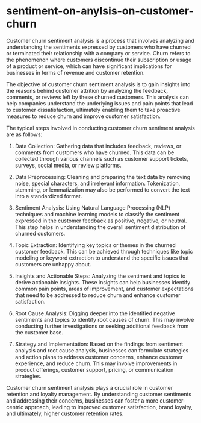 # sentiment-on-anylsis-on-customer-churn
Customer churn sentiment analysis is a process that involves analyzing and understanding the sentiments expressed by customers who have churned or terminated their relationship with a company or service. Churn refers to the phenomenon where customers discontinue their subscription or usage of a product or service, which can have significant implications for businesses in terms of revenue and customer retention.

The objective of customer churn sentiment analysis is to gain insights into the reasons behind customer attrition by analyzing the feedback, comments, or reviews left by these churned customers. This analysis can help companies understand the underlying issues and pain points that lead to customer dissatisfaction, ultimately enabling them to take proactive measures to reduce churn and improve customer satisfaction.

The typical steps involved in conducting customer churn sentiment analysis are as follows:

1. Data Collection: Gathering data that includes feedback, reviews, or comments from customers who have churned. This data can be collected through various channels such as customer support tickets, surveys, social media, or review platforms.

2. Data Preprocessing: Cleaning and preparing the text data by removing noise, special characters, and irrelevant information. Tokenization, stemming, or lemmatization may also be performed to convert the text into a standardized format.

3. Sentiment Analysis: Using Natural Language Processing (NLP) techniques and machine learning models to classify the sentiment expressed in the customer feedback as positive, negative, or neutral. This step helps in understanding the overall sentiment distribution of churned customers.

4. Topic Extraction: Identifying key topics or themes in the churned customer feedback. This can be achieved through techniques like topic modeling or keyword extraction to understand the specific issues that customers are unhappy about.

5. Insights and Actionable Steps: Analyzing the sentiment and topics to derive actionable insights. These insights can help businesses identify common pain points, areas of improvement, and customer expectations that need to be addressed to reduce churn and enhance customer satisfaction.

6. Root Cause Analysis: Digging deeper into the identified negative sentiments and topics to identify root causes of churn. This may involve conducting further investigations or seeking additional feedback from the customer base.

7. Strategy and Implementation: Based on the findings from sentiment analysis and root cause analysis, businesses can formulate strategies and action plans to address customer concerns, enhance customer experience, and reduce churn. This may involve improvements in product offerings, customer support, pricing, or communication strategies.

Customer churn sentiment analysis plays a crucial role in customer retention and loyalty management. By understanding customer sentiments and addressing their concerns, businesses can foster a more customer-centric approach, leading to improved customer satisfaction, brand loyalty, and ultimately, higher customer retention rates.
